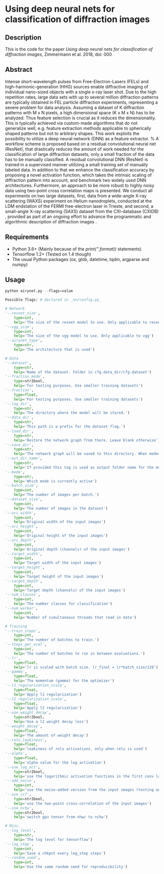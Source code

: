 # Using deep neural nets for classification of diffraction images

## Description

This is the code for the paper _Using deep neural nets for classification of diffraction images_, Zimmermann et al. 2018, doi: 000


## Abstract

Intense short-wavelength pulses from Free-Electron-Lasers (FELs) and high-harmonic-generation (HHG) sources enable diffractive imaging of individual nano-sized objects with a single x-ray laser shot. Due to the high repetition rates, large data sets with up to several million diffraction patterns are typically obtained in FEL particle diffraction experiments, representing a severe problem for data analysis. Assuming a dataset of K diffraction patterns with M x N pixels, a high dimensional space (K x M x N) has to be analyzed. Thus feature selection is crucial as it reduces the dimensionality. This is typically achieved via custom-made algorithms that do not generalize well, e.g. feature extraction methods applicable to spherically shaped patterns but not to arbitrary shapes. This work exploits the possibility to utilize a deep neural network (DNN) as a feature extractor.
% A workflow scheme is proposed based on a residual convolutional neural net (ResNet), that drastically reduces the amount of work needed for the classification of large diffraction datasets, only a small fraction of the data has to be manually classified.
A residual convolutional DNN (ResNet) is trained in a supervised manner utilizing a small training set of manually labeled data.
In addition to that we enhance the classification accuracy by proposing a novel activation function, which takes the intrinsic scaling of diffraction pattern into account, and benchmark two widely used DNN architectures. Furthermore, an approach to be more robust to highly noisy data using two-point cross correlation maps is presented. We conduct all experiments on two large datasets, first, data from a wide-angle X-ray scattering (WAXS) experiment on Helium nanodroplets, conducted at the LDM endstation of the FERMI free-electron laser in Trieste, and second, a small-angle X-ray scattering (SAXS) dataset from the CXI-database (CXIDB) , provided as part of an ongoing effort to advance the programmatic and algorithmic description of diffraction images .

## Requirements
* Python 3.6+ (Mainly because of the _print(''.format))_ statements)
* Tensorflow 1.2+ (Tested on 1.4 though)
* The usual Python packages (os, glob, datetime, tqdm, argparse and numpy)

## Usage
```python
python airynet.py --flags=value

Possible flags: # declared in _nn/config.py_

# Network
'--resnet_size',
    type=int,
    help='The size of the resnet model to use. Only applicable to resnet')
'--vgg_size',
    type=int,
    help='The size of the vgg model to use. Only applicable to vgg')
'--airynet_type',
    type=str,
    help='The architecture that is used')

# Data
'--dataset',
    type=str,
    help='Name of the dataset. Folder in cfg.data_dir/cfg.dataset')
'--fraction_mode',
    type=str2bool,
    help='For testing purposes. Use smaller training datasets')
'--fraction',
    type=float,
    help='For testing purposes. Use smaller training datasets')
'--log_dir',
    type=str,
    help='The directory where the model will be stored.')
'--data_dir',
    type=str,
    help='This path is a prefix for the dataset flag.')
'--load_dir',
    type=str,
    help='Restore the network graph from there. Leave blank otherwise')
'--save_dir',
    type=str,
    help='The network graph will be saved to this directory. When mode=save')
'--out_dir_name',
    type=str,
    help='If provided this tag is used as output folder name for the model')
'--mode',
    type=str,
    help='Which mode is currently active')
'--batch_size',
    type=int,
    help='The number of images per batch.')
'--dataset_size',
    type=int,
    help='The number of images in the dataset')
'--ori_width',
    type=int,
    help='Original width of the input images')
'--ori_height',
    type=int,
    help='Original height of the input images')
'--ori_depth',
    type=int,
    help='Original depth (channels) of the input images')
'--target_width',
    type=int,
    help='Target width of the input images')
'--target_height',
    type=int,
    help='Target height of the input images')
'--target_depth',
    type=int,
    help='Target depth (channels) of the input images')
'--num_classes',
    type=int,
    help='The number classes for classification')
'--num_worker',
    type=int,
    help='Number of simultaneous threads that read in data')

# Training
'--train_steps',
    type=int,
    help='The number of batches to train.')
'--steps_per_eval',
    type=int,
    help='The number of batches to run in between evaluations.')
'--lr',
    type=float,
    help='lr is scaled with batch size. lr_final = lr*batch_size/128')
'--gamma',
    type=float,
    help='The momentum (gamma) for the optimizer')
'--l1_regularization_scale',
    type=float,
    help='Apply l1 regularization')
'--l2_regularization_scale',
    type=float,
    help='Apply l2 regularization')
'--use_weight_decay',
    type=str2bool,
    help='Use a l2 weight decay loss')
'--weight_decay',
    type=float,
    help='The amount of weight decay')
'--relu_leakiness',
    type=float,
    help='leakiness of relu activations. only when relu is used')
'--alpha',
    type=float,
    help='alpha value for the log activation')
'--use_log_act',
    type=str2bool,
    help='use the logarithmic activation functions in the first conv layer')
'--add_noise',
    type=int,
    help='use the noise-added version from the input images (testing only)')
'--use_ccf',
    type=str2bool,
    help='use the two-point cross-correlation of the input images')
'--use_nchw',
    type=str2bool,
    help='switch gpu tensor from nhwc to nchw')

# Misc.
'--log_level',
    type=str,
    help='The log level for tensorflow')
'--log_step',
    type=int,
    help='Save a chkpnt every log_step steps')
'--random_seed',
    type=int,
    help='Use the same random seed for reproducibility')


```
